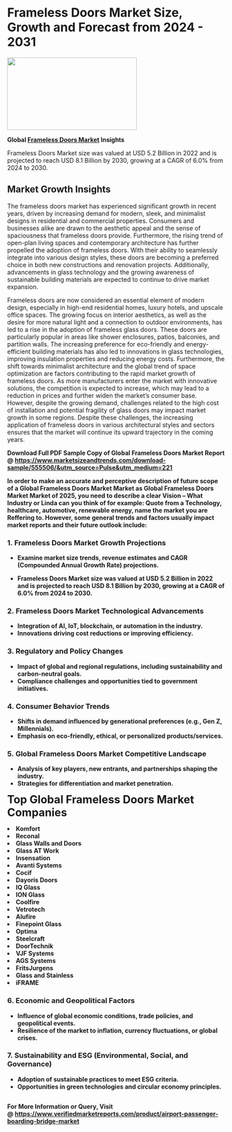 <H1>Frameless Doors Market Size, Growth and Forecast from 2024 - 2031</H1><img class="aligncenter size-medium wp-image-584254" src="https://thirdeyenews.in/wp-content/uploads/2024/09/Global-Market-Research-300x168.jpeg" alt="" width="300" height="168" /><p><strong>Global&nbsp;<a href="https://www.marketsizeandtrends.com/download-sample/555506/&amp;utm_source=Pulse&amp;utm_medium=221">Frameless Doors Market</a> Insights</strong></p><p>Frameless Doors Market size was valued at USD 5.2 Billion in 2022 and is projected to reach USD 8.1 Billion by 2030, growing at a CAGR of 6.0% from 2024 to 2030.</p><p><h2>Market Growth Insights</h2> <p>The frameless doors market has experienced significant growth in recent years, driven by increasing demand for modern, sleek, and minimalist designs in residential and commercial properties. Consumers and businesses alike are drawn to the aesthetic appeal and the sense of spaciousness that frameless doors provide. Furthermore, the rising trend of open-plan living spaces and contemporary architecture has further propelled the adoption of frameless doors. With their ability to seamlessly integrate into various design styles, these doors are becoming a preferred choice in both new constructions and renovation projects. Additionally, advancements in glass technology and the growing awareness of sustainable building materials are expected to continue to drive market expansion.</p> <p><strong></strong></p> <p>Frameless doors are now considered an essential element of modern design, especially in high-end residential homes, luxury hotels, and upscale office spaces. The growing focus on interior aesthetics, as well as the desire for more natural light and a connection to outdoor environments, has led to a rise in the adoption of frameless glass doors. These doors are particularly popular in areas like shower enclosures, patios, balconies, and partition walls. The increasing preference for eco-friendly and energy-efficient building materials has also led to innovations in glass technologies, improving insulation properties and reducing energy costs. Furthermore, the shift towards minimalist architecture and the global trend of space optimization are factors contributing to the rapid market growth of frameless doors. As more manufacturers enter the market with innovative solutions, the competition is expected to increase, which may lead to a reduction in prices and further widen the market’s consumer base. However, despite the growing demand, challenges related to the high cost of installation and potential fragility of glass doors may impact market growth in some regions. Despite these challenges, the increasing application of frameless doors in various architectural styles and sectors ensures that the market will continue its upward trajectory in the coming years.</p> <p><strong></p><p><span class=""><strong>Download Full PDF Sample Copy of Global Frameless Doors Market Report</strong> @ <a href="https://www.marketsizeandtrends.com/download-sample/555506/&amp;utm_source=Pulse&amp;utm_medium=221" target="_blank">https://www.marketsizeandtrends.com/download-sample/555506/&amp;utm_source=Pulse&amp;utm_medium=221</a></span></p><p>In order to make an accurate and perceptive description of future scope of a Global&nbsp;Frameless Doors Market Market as Global&nbsp;Frameless Doors Market Market of 2025, you need to describe a clear Vision &ndash; What Industry or Linda can you think of for example: Quote from a Technology, healthcare, automotive, renewable energy, name the market you are Reffering to. However, some general trends and factors usually impact market reports and their future outlook include:</p><h3>1.&nbsp;<strong>Frameless Doors Market Growth Projections</strong></h3><ul><li>Examine market size trends, revenue estimates and CAGR (Compounded Annual Growth Rate) projections.</li><li><p>Frameless Doors Market size was valued at USD 5.2 Billion in 2022 and is projected to reach USD 8.1 Billion by 2030, growing at a CAGR of 6.0% from 2024 to 2030.</p></li></ul><h3>2.&nbsp;<strong>Frameless Doors Market Technological Advancements</strong></h3><ul><li>Integration of AI, IoT, blockchain, or automation in the industry.</li><li>Innovations driving cost reductions or improving efficiency.</li></ul><h3>3.&nbsp;<strong>Regulatory and Policy Changes</strong></h3><ul><li>Impact of global and regional regulations, including sustainability and carbon-neutral goals.</li><li>Compliance challenges and opportunities tied to government initiatives.</li></ul><h3>4.&nbsp;<strong>Consumer Behavior Trends</strong></h3><ul><li>Shifts in demand influenced by generational preferences (e.g., Gen Z, Millennials).</li><li>Emphasis on eco-friendly, ethical, or personalized products/services.</li></ul><h3>5.&nbsp;<strong>Global Frameless Doors Market Competitive Landscape</strong></h3><ul><li>Analysis of key players, new entrants, and partnerships shaping the industry.</li><li>Strategies for differentiation and market penetration.</li></ul><p data-pm-slice="1 1 []"><span style="color: inherit; font-family: inherit; font-size: 25px;">Top Global Frameless Doors Market Companies</span></p><div class="" data-test-id=""><p><li>Komfort</li><li> Reconal</li><li> Glass Walls and Doors</li><li> Glass AT Work</li><li> Insensation</li><li> Avanti Systems</li><li> Cocif</li><li> Dayoris Doors</li><li> IQ Glass</li><li> ION Glass</li><li> Coolfire</li><li> Vetrotech</li><li> Alufire</li><li> Finepoint Glass</li><li> Optima</li><li> Steelcraft</li><li> DoorTechnik</li><li> VJF Systems</li><li> AGS Systems</li><li> FritsJurgens</li><li> Glass and Stainless</li><li> iFRAME</li></p></div><h3>6.&nbsp;<strong>Economic and Geopolitical Factors</strong></h3><ul><li>Influence of global economic conditions, trade policies, and geopolitical events.</li><li>Resilience of the market to inflation, currency fluctuations, or global crises.</li></ul><h3>7.&nbsp;<strong>Sustainability and ESG (Environmental, Social, and Governance)</strong></h3><ul><li>Adoption of sustainable practices to meet ESG criteria.</li><li>Opportunities in green technologies and circular economy principles.</li></ul><h2><strong style="font-size: 14px;">For More Information or Query, Visit @&nbsp;</strong><a style="background-color: #ffffff; font-size: 14px;" href="https://www.marketsizeandtrends.com/report/frameless-doors-market/" target="_blank">https://www.verifiedmarketreports.com/product/airport-passenger-boarding-bridge-market</a></h2>
